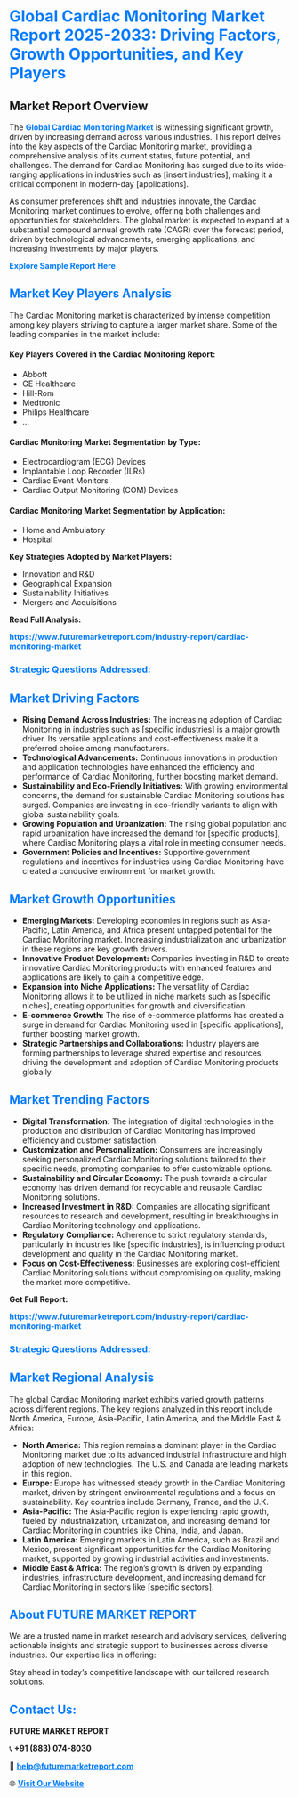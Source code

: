 <h1 style="color: #007BFF;">Global Cardiac Monitoring Market Report 2025-2033: Driving Factors, Growth Opportunities, and Key Players</h1>

<section id="overview">
<h2>Market Report Overview</h2>
<p>The <a href="https://www.futuremarketreport.com/industry-report/cardiac-monitoring-market" style="color: #007BFF; text-decoration: none;"><strong>Global Cardiac Monitoring Market</strong></a> is witnessing significant growth, driven by increasing demand across various industries. This report delves into the key aspects of the Cardiac Monitoring market, providing a comprehensive analysis of its current status, future potential, and challenges. The demand for Cardiac Monitoring has surged due to its wide-ranging applications in industries such as [insert industries], making it a critical component in modern-day [applications].</p>
<p>As consumer preferences shift and industries innovate, the Cardiac Monitoring market continues to evolve, offering both challenges and opportunities for stakeholders. The global market is expected to expand at a substantial compound annual growth rate (CAGR) over the forecast period, driven by technological advancements, emerging applications, and increasing investments by major players.</p>
</section>

<section id="overview">
<p><a href="https://www.futuremarketreport.com/request-sample/reportId=64107" style="color: #007BFF; text-decoration: none;"><strong>Explore Sample Report Here</strong></a></p>
</section>

<section id="key-players">
<h2 style="color: #007BFF;">Market Key Players Analysis</h2>
<p>The Cardiac Monitoring market is characterized by intense competition among key players striving to capture a larger market share. Some of the leading companies in the market include:</p>
<h4>Key Players Covered in the Cardiac Monitoring Report:</h4>
<ul><li>Abbott</li><li>GE Healthcare</li><li>Hill-Rom</li><li>Medtronic</li><li>Philips Healthcare</li><li>...</li></ul>
<h4>Cardiac Monitoring Market Segmentation by Type:</h4>
<ul><li>Electrocardiogram (ECG) Devices</li><li>Implantable Loop Recorder (ILRs)</li><li>Cardiac Event Monitors</li><li>Cardiac Output Monitoring (COM) Devices</li></ul>

<h4>Cardiac Monitoring Market Segmentation by Application:</h4>
<ul><li>Home and Ambulatory</li><li>Hospital</li></ul>
<p><strong>Key Strategies Adopted by Market Players:</strong></p>
<ul>
<li>Innovation and R&D</li>
<li>Geographical Expansion</li>
<li>Sustainability Initiatives</li>
<li>Mergers and Acquisitions</li>
</ul>
</section>

<section>
<p><strong>Read Full Analysis: </strong></p><a href="https://www.futuremarketreport.com/industry-report/cardiac-monitoring-market" style="color: #007BFF; text-decoration: none;"><strong>https://www.futuremarketreport.com/industry-report/cardiac-monitoring-market</strong></a>
<h3 style="color: #007BFF;">Strategic Questions Addressed:</h3>
</section>

<section id="driving-factors">
<h2 style="color: #007BFF;">Market Driving Factors</h2>
<ul>
<li><strong>Rising Demand Across Industries:</strong> The increasing adoption of Cardiac Monitoring in industries such as [specific industries] is a major growth driver. Its versatile applications and cost-effectiveness make it a preferred choice among manufacturers.</li>
<li><strong>Technological Advancements:</strong> Continuous innovations in production and application technologies have enhanced the efficiency and performance of Cardiac Monitoring, further boosting market demand.</li>
<li><strong>Sustainability and Eco-Friendly Initiatives:</strong> With growing environmental concerns, the demand for sustainable Cardiac Monitoring solutions has surged. Companies are investing in eco-friendly variants to align with global sustainability goals.</li>
<li><strong>Growing Population and Urbanization:</strong> The rising global population and rapid urbanization have increased the demand for [specific products], where Cardiac Monitoring plays a vital role in meeting consumer needs.</li>
<li><strong>Government Policies and Incentives:</strong> Supportive government regulations and incentives for industries using Cardiac Monitoring have created a conducive environment for market growth.</li>
</ul>
</section>

<section id="growth-opportunities">
<h2 style="color: #007BFF;">Market Growth Opportunities</h2>
<ul>
<li><strong>Emerging Markets:</strong> Developing economies in regions such as Asia-Pacific, Latin America, and Africa present untapped potential for the Cardiac Monitoring market. Increasing industrialization and urbanization in these regions are key growth drivers.</li>
<li><strong>Innovative Product Development:</strong> Companies investing in R&D to create innovative Cardiac Monitoring products with enhanced features and applications are likely to gain a competitive edge.</li>
<li><strong>Expansion into Niche Applications:</strong> The versatility of Cardiac Monitoring allows it to be utilized in niche markets such as [specific niches], creating opportunities for growth and diversification.</li>
<li><strong>E-commerce Growth:</strong> The rise of e-commerce platforms has created a surge in demand for Cardiac Monitoring used in [specific applications], further boosting market growth.</li>
<li><strong>Strategic Partnerships and Collaborations:</strong> Industry players are forming partnerships to leverage shared expertise and resources, driving the development and adoption of Cardiac Monitoring products globally.</li>
</ul>
</section>

<section id="trending-factors">
<h2 style="color: #007BFF;">Market Trending Factors</h2>
<ul>
<li><strong>Digital Transformation:</strong> The integration of digital technologies in the production and distribution of Cardiac Monitoring has improved efficiency and customer satisfaction.</li>
<li><strong>Customization and Personalization:</strong> Consumers are increasingly seeking personalized Cardiac Monitoring solutions tailored to their specific needs, prompting companies to offer customizable options.</li>
<li><strong>Sustainability and Circular Economy:</strong> The push towards a circular economy has driven demand for recyclable and reusable Cardiac Monitoring solutions.</li>
<li><strong>Increased Investment in R&D:</strong> Companies are allocating significant resources to research and development, resulting in breakthroughs in Cardiac Monitoring technology and applications.</li>
<li><strong>Regulatory Compliance:</strong> Adherence to strict regulatory standards, particularly in industries like [specific industries], is influencing product development and quality in the Cardiac Monitoring market.</li>
<li><strong>Focus on Cost-Effectiveness:</strong> Businesses are exploring cost-efficient Cardiac Monitoring solutions without compromising on quality, making the market more competitive.</li>
</ul>
</section>

<section>
<p><strong>Get Full Report: </strong></p><a href="https://www.futuremarketreport.com/industry-report/cardiac-monitoring-market" style="color: #007BFF; text-decoration: none;"><strong>https://www.futuremarketreport.com/industry-report/cardiac-monitoring-market</strong></a>
<h3 style="color: #007BFF;">Strategic Questions Addressed:</h3>
</section>


<section id="regional-analysis">
<h2 style="color: #007BFF;">Market Regional Analysis</h2>
<p>The global Cardiac Monitoring market exhibits varied growth patterns across different regions. The key regions analyzed in this report include North America, Europe, Asia-Pacific, Latin America, and the Middle East & Africa:</p>
<ul>
<li><strong>North America:</strong> This region remains a dominant player in the Cardiac Monitoring market due to its advanced industrial infrastructure and high adoption of new technologies. The U.S. and Canada are leading markets in this region.</li>
<li><strong>Europe:</strong> Europe has witnessed steady growth in the Cardiac Monitoring market, driven by stringent environmental regulations and a focus on sustainability. Key countries include Germany, France, and the U.K.</li>
<li><strong>Asia-Pacific:</strong> The Asia-Pacific region is experiencing rapid growth, fueled by industrialization, urbanization, and increasing demand for Cardiac Monitoring in countries like China, India, and Japan.</li>
<li><strong>Latin America:</strong> Emerging markets in Latin America, such as Brazil and Mexico, present significant opportunities for the Cardiac Monitoring market, supported by growing industrial activities and investments.</li>
<li><strong>Middle East & Africa:</strong> The region’s growth is driven by expanding industries, infrastructure development, and increasing demand for Cardiac Monitoring in sectors like [specific sectors].</li>
</ul>
</section>

<footer>
<h2 style="color: #007BFF;">About FUTURE MARKET REPORT</h2>
<p>We are a trusted name in market research and advisory services, delivering actionable insights and strategic support to businesses across diverse industries. Our expertise lies in offering:</p>

<p>Stay ahead in today’s competitive landscape with our tailored research solutions.</p>

<h2 style="color: #007BFF;">Contact Us:</h2>
<p><strong>FUTURE MARKET REPORT</strong></p>
<p>📞 <strong>+91 (883) 074-8030</strong></p>
<p>📧 <strong><a href="mailto:help@futuremarketreport.com" style="color: #007BFF;">help@futuremarketreport.com</a></strong></p>
<p>🌐 <strong><a href="https://www.futuremarketreport.com/" style="color: #007BFF;">Visit Our Website</a></strong></p>
</footer>